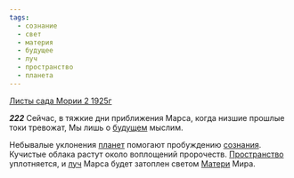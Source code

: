 ```yaml
---
tags:
  - сознание
  - свет
  - материя
  - будущее
  - луч
  - пространство
  - планета
---
```


[Листы сада Мории 2 1925г](/agni/1925)

___222___
Сейчас, в тяжкие дни приближения Марса, когда низшие прошлые токи тревожат, Мы лишь о [будущем](/tag/#будущее) мыслим.   

Небывалые уклонения [планет](/tag/#планета) помогают пробуждению [сознания](/tag/#сознание). Кучистые облака растут около воплощений пророчеств. [Пространство](/tag/#пространство) уплотняется, и [луч](/tag/#луч) Марса будет затоплен светом [Матери](/tag/#материя) Мира.   

